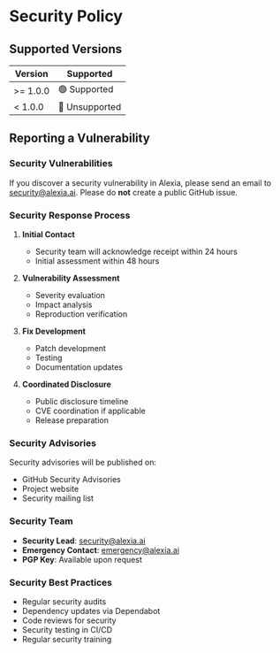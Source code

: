 # Security Policy

## Supported Versions

| Version | Supported          |
| ------- | ------------------ |
| >= 1.0.0 | 🟢 Supported       |
| < 1.0.0  | 🔴 Unsupported     |

## Reporting a Vulnerability

### Security Vulnerabilities

If you discover a security vulnerability in Alexia, please send an email to security@alexia.ai. Please do **not** create a public GitHub issue.

### Security Response Process

1. **Initial Contact**
   - Security team will acknowledge receipt within 24 hours
   - Initial assessment within 48 hours

2. **Vulnerability Assessment**
   - Severity evaluation
   - Impact analysis
   - Reproduction verification

3. **Fix Development**
   - Patch development
   - Testing
   - Documentation updates

4. **Coordinated Disclosure**
   - Public disclosure timeline
   - CVE coordination if applicable
   - Release preparation

### Security Advisories

Security advisories will be published on:
- GitHub Security Advisories
- Project website
- Security mailing list

### Security Team

- **Security Lead**: security@alexia.ai
- **Emergency Contact**: emergency@alexia.ai
- **PGP Key**: Available upon request

### Security Best Practices

- Regular security audits
- Dependency updates via Dependabot
- Code reviews for security
- Security testing in CI/CD
- Regular security training
